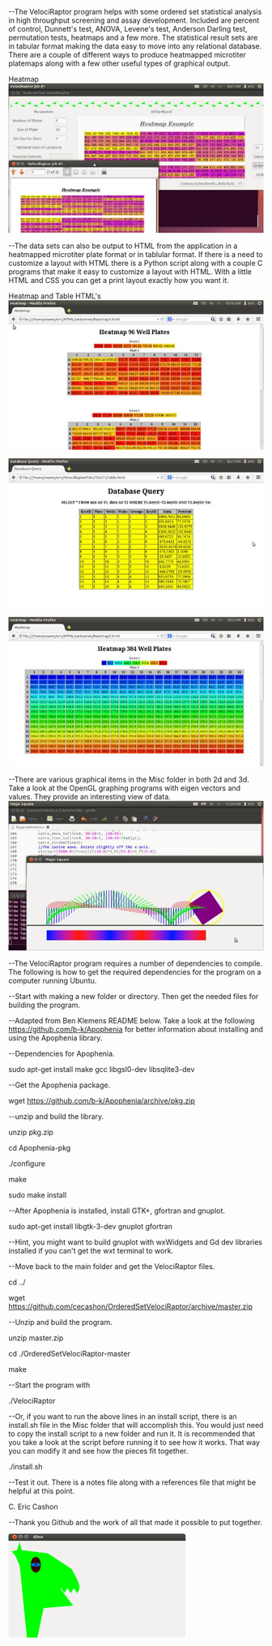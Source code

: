 

--The VelociRaptor program helps with some ordered set statistical analysis in high throughput screening and assay development. Included are percent of control, Dunnett's test, ANOVA, Levene's test, Anderson Darling test, permutation tests, heatmaps and a few more. The statistical result sets are in tabular format making the data easy to move into any relational database. There are a couple of different ways to produce heatmapped microtiter platemaps along with a few other useful types of graphical output. 

Heatmap
![ScreenShot](/HeatmapReadme.jpg)

--The data sets can also be output to HTML from the application in a heatmapped microtiter plate format or in tablular format. If there is a need to customize a layout with HTML there is a Python script along with a couple C programs that make it easy to customize a layout with HTML. With a little HTML and CSS you can get a print layout exactly how you want it.

Heatmap and Table HTML's
![Screenshot2](/Heatmap2.jpg)

![Screenshot3](/table1.jpg)

![Screenshot4](/Heatmap3.jpg)

--There are various graphical items in the Misc folder in both 2d and 3d. Take a look at the OpenGL graphing programs with eigen vectors and values. They provide an interesting view of data.
![Screenshot4](/wave1.jpg)


--The VelociRaptor program requires a number of dependencies to compile. The following is how to get the required dependencies for the program on a computer running Ubuntu.

--Start with making a new folder or directory. Then get the needed files for building the program. 

--Adapted from Ben Klemens README below. Take a look at the following https://github.com/b-k/Apophenia for better information about installing and using the Apophenia library.

--Dependencies for Apophenia. 

sudo apt-get install make gcc libgsl0-dev libsqlite3-dev 

--Get the Apophenia package.

wget https://github.com/b-k/Apophenia/archive/pkg.zip

--unzip and build the library.

unzip pkg.zip

cd Apophenia-pkg

./configure

make

sudo make install

--After Apophenia is installed, install GTK+, gfortran and gnuplot.

sudo apt-get install libgtk-3-dev gnuplot gfortran

--Hint, you might want to build gnuplot with wxWidgets and Gd dev libraries installed if you can't get the wxt terminal to work. 

--Move back to the main folder and get the VelociRaptor files.

cd ../

wget https://github.com/cecashon/OrderedSetVelociRaptor/archive/master.zip

--Unzip and build the program.

unzip master.zip

cd ./OrderedSetVelociRaptor-master

make 

--Start the program with

./VelociRaptor

--Or, if you want to run the above lines in an install script, there is an install.sh file in the Misc folder that will accomplish this. You would just need to copy the install script to a new folder and run it. It is recommended that you take a look at the script before running it to see how it works. That way you can modify it and see how the pieces fit together. 

./install.sh

--Test it out. There is a notes file along with a references file that might be helpful at this point.

C. Eric Cashon

--Thank you Github and the work of all that made it possible to put together.

![Screenshot5](/dino.png)